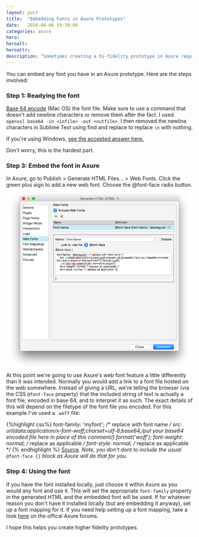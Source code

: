 ```yaml
---
layout: post
title:  "Embedding Fonts in Axure Prototypes"
date:   2016-04-06 19:39:00
categories: axure
hero:
heroalt:
heroattr:
description: "Sometimes creating a hi-fidelity prototype in Axure requires specific fonts. If the font you need isn't hosted online for use as a web font, you can embed it directly in the Axure file."
---
```

You can embed any font you have in an Axure prototype. Here are the steps involved:

### Step 1: Readying the font
[Base 64 encode](http://superuser.com/questions/120796/os-x-base64-encode-via-command-line) (Mac OS) the font file. Make sure to use a command that doesn't add newline characters or remove them after the fact. I used `openssl base64 -in <infile> -out <outfile>`. I then removed the newline characters in Sublime Text using find and replace to replace `\n` with nothing. 

If you're using Windows, [see the accepted answer here.](http://stackoverflow.com/questions/16945780/decoding-base64-in-batch)

Don't worry, this is the hardest part.

### Step 3: Embed the font in Axure
In Axure, go to Publish > Generate HTML Files... > Web Fonts. Click the green plus sign to add a new web font. Choose the @font-face radio button.
![Axure web font settings showing above code in place](/assets/axure_embed_1.png)
At this point we're going to use Axure's web font feature a little differently than it was intended. Normally you would add a link to a font file hosted on the web somewhere. Instead of giving a URL, we're telling the browser (via the CSS `@font-face` property) that the included string of text is actually a font file, encoded in base 64, and to interpret it as such. The exact details of this will depend on the filetype of the font file you encoded. For this example I've used a `.woff` file:

{%highlight css%}
    font-family: 'myfont'; /* replace with font name */
    src: url(data:application/x-font-woff;charset=utf-8;base64,/*put your base64 encoded file here in place of this comment*/) format('woff');
    font-weight: normal; /* replace as applicable */
    font-style: normal; /* replace as applicable */
{% endhighlight %}
[Source](http://sosweetcreative.com/2613/font-face-and-base64-data-uri).
_Note, you don't dont to include the usual_ `@font-face {}` _block as Axure will do that for you._

### Step 4: Using the font
If you have the font installed locally, just choose it within Axure as you would any font and use it. This will set the appropriate `font-family` property in the generated HTML and the embedded font will be used. If for whatever reason you don't have it installed locally (but are embedding it anyway), set up a font mapping for it. If you need help setting up a font mapping, take a look [here](http://www.axure.com/c/forum/tips-tricks-examples/7950-web-fonts-font-mapping.html) on the offical Axure forums.

I hope this helps you create higher fidelity prototypes.